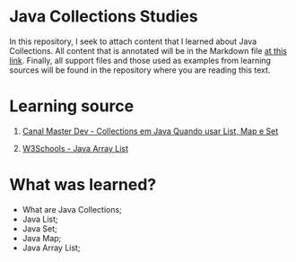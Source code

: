 # Java Collections Studies 
In this repository, I seek to attach content that I learned about Java Collections. All content that is annotated will be in the Markdown file [at this link](https://github.com/LuanTMoura/Study-Java-Collections/blob/main/Java-Collections-Study.md). Finally, all support files and those used as examples from learning sources will be found in the repository where you are reading this text.

# Learning source

01. [Canal Master Dev - Collections em Java Quando usar List, Map e Set](https://www.youtube.com/watch?v=Mr_1bbMD53I&pp=ygUPY29sZcOnw7VlcyBqYXZh)

02. [W3Schools - Java Array List](https://www.w3schools.com/java/java_arraylist.asp) 

# What was learned?
- What are Java Collections;
- Java List;
- Java Set;
- Java Map;
- Java Array List;
